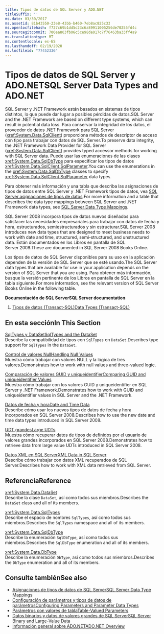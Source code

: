 ```yaml
---
title: Tipos de datos de SQL Server y ADO.NET
titleSuffix: ''
ms.date: 03/30/2017
ms.assetid: 81b43550-23e8-43bb-b460-7eb8ac825c33
ms.openlocfilehash: f727c69b1dd5c23c6a89911005256de70255fd4c
ms.sourcegitcommit: 700ea803fb06c5ce98de017c7f76463ba33ff4a9
ms.translationtype: MT
ms.contentlocale: es-ES
ms.lasthandoff: 02/19/2020
ms.locfileid: "77452336"
---
```

# <a name="sql-server-data-types-and-adonet"></a><span data-ttu-id="86445-102">Tipos de datos de SQL Server y ADO.NET</span><span class="sxs-lookup"><span data-stu-id="86445-102">SQL Server Data Types and ADO.NET</span></span>
<span data-ttu-id="86445-103">SQL Server y .NET Framework están basados en sistemas de tipos distintos, lo que puede dar lugar a posibles pérdidas de datos.</span><span class="sxs-lookup"><span data-stu-id="86445-103">SQL Server and the .NET Framework are based on different type systems, which can result in potential data loss.</span></span> <span data-ttu-id="86445-104">Para conservar la integridad de los datos, el proveedor de datos .NET Framework para SQL Server (<xref:System.Data.SqlClient>) proporciona métodos de descriptor de acceso con tipo para trabajar con datos de SQL Server.</span><span class="sxs-lookup"><span data-stu-id="86445-104">To preserve data integrity, the .NET Framework Data Provider for SQL Server (<xref:System.Data.SqlClient>) provides typed accessor methods for working with SQL Server data.</span></span> <span data-ttu-id="86445-105">Puede usar las enumeraciones de las clases <xref:System.Data.SqlDbType> para especificar los tipos de datos <xref:System.Data.SqlClient.SqlParameter>.</span><span class="sxs-lookup"><span data-stu-id="86445-105">You can use the enumerations in the <xref:System.Data.SqlDbType> classes to specify <xref:System.Data.SqlClient.SqlParameter> data types.</span></span>  
  
 <span data-ttu-id="86445-106">Para obtener más información y una tabla que describa las asignaciones de tipos de datos entre SQL Server y .NET Framework tipos de datos, vea [SQL Server asignaciones de tipos de datos](../sql-server-data-type-mappings.md).</span><span class="sxs-lookup"><span data-stu-id="86445-106">For more information and a table that describes the data type mappings between SQL Server and .NET Framework data types, see [SQL Server Data Type Mappings](../sql-server-data-type-mappings.md).</span></span>  
  
 <span data-ttu-id="86445-107">SQL Server 2008 incorpora tipos de datos nuevos diseñados para satisfacer las necesidades empresariales para trabajar con datos de fecha y hora, estructurados, semiestructurados y sin estructurar.</span><span class="sxs-lookup"><span data-stu-id="86445-107">SQL Server 2008 introduces new data types that are designed to meet business needs to work with date and time, structured, semi-structured, and unstructured data.</span></span> <span data-ttu-id="86445-108">Están documentados en los Libros en pantalla de SQL Server 2008.</span><span class="sxs-lookup"><span data-stu-id="86445-108">These are documented in SQL Server 2008 Books Online.</span></span>  
  
 <span data-ttu-id="86445-109">Los tipos de datos de SQL Server disponibles para su uso en la aplicación dependen de la versión de SQL Server que se esté usando.</span><span class="sxs-lookup"><span data-stu-id="86445-109">The SQL Server data types that are available for use in your application depends on the version of SQL Server that you are using.</span></span> <span data-ttu-id="86445-110">Para obtener más información, busque la versión pertinente de los Libros en pantalla de SQL Server en la tabla siguiente.</span><span class="sxs-lookup"><span data-stu-id="86445-110">For more information, see the relevant version of SQL Server Books Online in the following table.</span></span>  
  
 <span data-ttu-id="86445-111">**Documentación de SQL Server**</span><span class="sxs-lookup"><span data-stu-id="86445-111">**SQL Server documentation**</span></span>  
  
1. [<span data-ttu-id="86445-112">Tipos de datos (Transact-SQL)</span><span class="sxs-lookup"><span data-stu-id="86445-112">Data Types (Transact-SQL)</span></span>](/sql/t-sql/data-types/data-types-transact-sql)  
  
## <a name="in-this-section"></a><span data-ttu-id="86445-113">En esta sección</span><span class="sxs-lookup"><span data-stu-id="86445-113">In This Section</span></span>  
 [<span data-ttu-id="86445-114">SqlTypes y DataSet</span><span class="sxs-lookup"><span data-stu-id="86445-114">SqlTypes and the DataSet</span></span>](sqltypes-and-the-dataset.md)  
 <span data-ttu-id="86445-115">Describe la compatibilidad de tipos con `SqlTypes` en `DataSet`.</span><span class="sxs-lookup"><span data-stu-id="86445-115">Describes type support for `SqlTypes` in the `DataSet`.</span></span>  
  
 [<span data-ttu-id="86445-116">Control de valores Null</span><span class="sxs-lookup"><span data-stu-id="86445-116">Handling Null Values</span></span>](handling-null-values.md)  
 <span data-ttu-id="86445-117">Muestra cómo trabajar con valores NULL y la lógica de tres valores.</span><span class="sxs-lookup"><span data-stu-id="86445-117">Demonstrates how to work with null values and three-valued logic.</span></span>  
  
 [<span data-ttu-id="86445-118">Comparación de valores GUID y uniqueidentifier</span><span class="sxs-lookup"><span data-stu-id="86445-118">Comparing GUID and uniqueidentifier Values</span></span>](comparing-guid-and-uniqueidentifier-values.md)  
 <span data-ttu-id="86445-119">Muestra cómo trabajar con los valores GUID y uniqueidentifier en SQL Server y .NET Framework.</span><span class="sxs-lookup"><span data-stu-id="86445-119">Demonstrates how to work with GUID and uniqueidentifier values in SQL Server and the .NET Framework.</span></span>  
  
 [<span data-ttu-id="86445-120">Datos de fecha y hora</span><span class="sxs-lookup"><span data-stu-id="86445-120">Date and Time Data</span></span>](date-and-time-data.md)  
 <span data-ttu-id="86445-121">Describe cómo usar los nuevos tipos de datos de fecha y hora incorporados en SQL Server 2008.</span><span class="sxs-lookup"><span data-stu-id="86445-121">Describes how to use the new date and time data types introduced in SQL Server 2008.</span></span>  
  
 [<span data-ttu-id="86445-122">UDT grandes</span><span class="sxs-lookup"><span data-stu-id="86445-122">Large UDTs</span></span>](large-udts.md)  
 <span data-ttu-id="86445-123">Muestra cómo recuperar datos de tipos de definidos por el usuario de valores grandes incorporados en SQL Server 2008.</span><span class="sxs-lookup"><span data-stu-id="86445-123">Demonstrates how to retrieve data from large value UDTs introduced in SQL Server 2008.</span></span>  
  
 [<span data-ttu-id="86445-124">Datos XML en SQL Server</span><span class="sxs-lookup"><span data-stu-id="86445-124">XML Data in SQL Server</span></span>](xml-data-in-sql-server.md)  
 <span data-ttu-id="86445-125">Describe cómo trabajar con datos XML recuperados de SQL Server.</span><span class="sxs-lookup"><span data-stu-id="86445-125">Describes how to work with XML data retrieved from SQL Server.</span></span>  
  
## <a name="reference"></a><span data-ttu-id="86445-126">Referencia</span><span class="sxs-lookup"><span data-stu-id="86445-126">Reference</span></span>  
 <xref:System.Data.DataSet>  
 <span data-ttu-id="86445-127">Describe la clase `DataSet`, así como todos sus miembros.</span><span class="sxs-lookup"><span data-stu-id="86445-127">Describes the `DataSet` class and all of its members.</span></span>  
  
 <xref:System.Data.SqlTypes>  
 <span data-ttu-id="86445-128">Describe el espacio de nombres `SqlTypes`, así como todos sus miembros.</span><span class="sxs-lookup"><span data-stu-id="86445-128">Describes the `SqlTypes` namespace and all of its members.</span></span>  
  
 <xref:System.Data.SqlDbType>  
 <span data-ttu-id="86445-129">Describe la enumeración `SqlDbType`, así como todos sus miembros.</span><span class="sxs-lookup"><span data-stu-id="86445-129">Describes the `SqlDbType` enumeration and all of its members.</span></span>  
  
 <xref:System.Data.DbType>  
 <span data-ttu-id="86445-130">Describe la enumeración `DbType`, así como todos sus miembros.</span><span class="sxs-lookup"><span data-stu-id="86445-130">Describes the `DbType` enumeration and all of its members.</span></span>  
  
## <a name="see-also"></a><span data-ttu-id="86445-131">Consulte también</span><span class="sxs-lookup"><span data-stu-id="86445-131">See also</span></span>

- [<span data-ttu-id="86445-132">Asignaciones de tipos de datos de SQL Server</span><span class="sxs-lookup"><span data-stu-id="86445-132">SQL Server Data Type Mappings</span></span>](../sql-server-data-type-mappings.md)
- [<span data-ttu-id="86445-133">Configuración de parámetros y tipos de datos de parámetros</span><span class="sxs-lookup"><span data-stu-id="86445-133">Configuring Parameters and Parameter Data Types</span></span>](../configuring-parameters-and-parameter-data-types.md)
- [<span data-ttu-id="86445-134">Parámetros con valores de tabla</span><span class="sxs-lookup"><span data-stu-id="86445-134">Table-Valued Parameters</span></span>](table-valued-parameters.md)
- [<span data-ttu-id="86445-135">Datos binarios y datos de valores grandes de SQL Server</span><span class="sxs-lookup"><span data-stu-id="86445-135">SQL Server Binary and Large-Value Data</span></span>](sql-server-binary-and-large-value-data.md)
- [<span data-ttu-id="86445-136">Información general sobre ADO.NET</span><span class="sxs-lookup"><span data-stu-id="86445-136">ADO.NET Overview</span></span>](../ado-net-overview.md)

